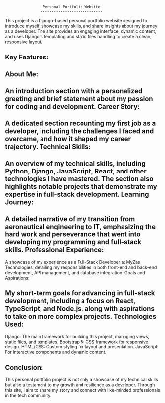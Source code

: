                      Personal Portfolio Website
                    ----------------------------
This project is a Django-based personal portfolio website designed to introduce myself, showcase my skills, and share insights about my journey as a developer.
The site provides an engaging interface, dynamic content, and uses Django's templating and static files handling to create a clean, responsive layout.

Key Features:
-------------
About Me:
------------

An introduction section with a personalized greeting and brief statement about my passion for coding and development.
Career Story:
--------------

A dedicated section recounting my first job as a developer, including the challenges I faced and overcame, and how it shaped my career trajectory.
Technical Skills:
------------------

An overview of my technical skills, including Python, Django, JavaScript, React, and other technologies I have mastered. The section also highlights notable projects that demonstrate my expertise in full-stack development.
Learning Journey:
------------------

A detailed narrative of my transition from aeronautical engineering to IT, emphasizing the hard work and perseverance that went into developing my programming and full-stack skills.
Professional Experience:
-------------------------

A showcase of my experience as a Full-Stack Developer at MyZas Technologies, detailing my responsibilities in both front-end and back-end development, API management, and database integration.
Goals and Aspirations:

My short-term goals for advancing in full-stack development, including a focus on React, TypeScript, and Node.js, along with aspirations to take on more complex projects.
Technologies Used:
----------------------
Django: The main framework for building this project, managing views, static files, and templates.
Bootstrap 5: CSS framework for responsive design.
HTML/CSS: Custom styling for layout and presentation.
JavaScript: For interactive components and dynamic content.

Conclusion:
------------
This personal portfolio project is not only a showcase of my technical skills but also a testament to my growth and resilience as a developer. 
Through this site, I aim to share my story and connect with like-minded professionals in the tech community.
